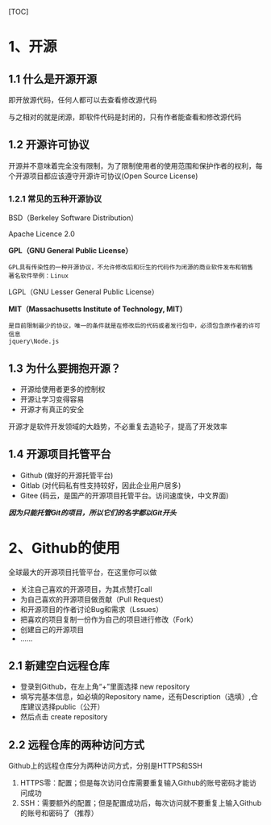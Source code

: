 [TOC]

# 1、开源
## 1.1 什么是开源开源

即开放源代码，任何人都可以去查看修改源代码

与之相对的就是闭源，即软件代码是封闭的，只有作者能查看和修改源代码

## 1.2 开源许可协议

开源并不意味着完全没有限制，为了限制使用者的使用范围和保护作者的权利，每个开源项目都应该遵守开源许可协议(Open Source License)

### 1.2.1 常见的五种开源协议

BSD（Berkeley Software Distribution）

Apache Licence 2.0

**GPL（GNU General Public License）**
```
GPL具有传染性的一种开源协议，不允许修改后和衍生的代码作为闭源的商业软件发布和销售
著名软件举例：Linux
```
LGPL（GNU Lesser General Public License） 

**MIT（Massachusetts Institute of Technology, MIT）**
```
是目前限制最少的协议，唯一的条件就是在修改后的代码或者发行包中，必须包含原作者的许可信息
jquery\Node.js
```

## 1.3 为什么要拥抱开源？

+ 开源给使用者更多的控制权
+ 开源让学习变得容易
+ 开源才有真正的安全

开源才是软件开发领域的大趋势，不必重复去造轮子，提高了开发效率

## 1.4 开源项目托管平台

+ Github (做好的开源托管平台)
+ Gitlab (对代码私有性支持较好，因此企业用户居多)
+ Gitee  (码云，是国产的开源项目托管平台。访问速度快，中文界面)

***因为只能托管Git的项目，所以它们的名字都以Git开头***

# 2、Github的使用

全球最大的开源项目托管平台，在这里你可以做

+ 关注自己喜欢的开源项目，为其点赞打call
+ 为自己喜欢的开源项目做贡献（Pull Request）
+ 和开源项目的作者讨论Bug和需求（Lssues）
+ 把喜欢的项目复制一份作为自己的项目进行修改（Fork）
+ 创建自己的开源项目
+ ……

## 2.1 新建空白远程仓库

+ 登录到Github，在左上角“+”里面选择 new repository
+ 填写完基本信息，如必填的Repository name，还有Description（选填）,仓库建议选择public（公开）
+ 然后点击 create repository

## 2.2 远程仓库的两种访问方式

Github上的远程仓库分为两种访问方式，分别是HTTPS和SSH

1. HTTPS零：配置；但是每次访问仓库需要重复输入Github的账号密码才能访问成功
2. SSH：需要额外的配置；但是配置成功后，每次访问就不要重复上输入Github的账号和密码了（推荐）

